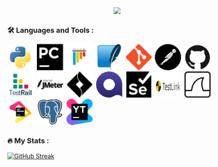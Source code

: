 <div id="header" align="center">
  <img src="https://media.giphy.com/media/M9gbBd9nbDrOTu1Mqx/giphy.gif" width="100"/>
</div>


### :hammer_and_wrench: Languages and Tools :


<div>

  <img src="https://github.com/devicons/devicon/blob/master/icons/python/python-original.svg" title = "python" alt = "python" width="60" height="60"/>&nbsp;
  <img src="https://github.com/UIWRTY/UIWRTY/blob/main/assets/pycharm.svg" title = "pycharm" alt = "pycharm" width="60" height="60"/>&nbsp;
  <img src="https://github.com/devicons/devicon/blob/master/icons/pytest/pytest-original.svg" title = "pytest" alt = "pytest" width="60" height="60"/>&nbsp;
  <img src="https://github.com/devicons/devicon/blob/master/icons/sqlite/sqlite-original.svg" title = "sqllite" alt = "sql" width="60" height="60"/>&nbsp;
  <img src="https://github.com/devicons/devicon/blob/master/icons/git/git-original.svg" title = "git" alt = "git" width="60" height="60"/>&nbsp;
  <img src="https://github.com/UIWRTY/UIWRTY/blob/main/assets/postman.svg" title = "postman" alt = "postman" width="60" height="60"/>&nbsp;
  <img src="https://github.com/devicons/devicon/blob/master/icons/github/github-original.svg" title = "github" alt = "github" width="60" height="60"/>&nbsp;
  <img src="https://github.com/UIWRTY/UIWRTY/blob/main/assets/TestRail.png" title = "testrail" alt = "testrail" width="60" height="60"/>&nbsp;
  <img src="https://github.com/UIWRTY/UIWRTY/blob/main/assets/apachejmeter.svg" title = "apache" alt = "jmeter" width="60" height="60"/>&nbsp;
  <img src="https://github.com/UIWRTY/UIWRTY/blob/main/assets/jirasoftware.svg" title = "jira" alt = "jira" width="60" height="60"/>&nbsp;
  <img src="https://github.com/UIWRTY/UIWRTY/blob/main/assets/Qase.io.png" title = "qase" alt = "qase" width="60" height="60"/>&nbsp;
  <img src="https://github.com/UIWRTY/UIWRTY/blob/main/assets/selenium.svg" title = "selenium" alt = "selenium" width="60" height="60"/>&nbsp;
  <img src="https://github.com/UIWRTY/UIWRTY/blob/main/assets/main-qimg-dbf8bb94e013476265de3fe196db4a7c.png" title = "testlink" alt = "testlink" width="60" height="60"/>&nbsp;
  <img src="https://github.com/UIWRTY/UIWRTY/blob/main/assets/wireshark.svg" title = "wireshark" alt = "wireshark" width="60" height="60"/>&nbsp;
  <img src="https://github.com/devicons/devicon/blob/master/icons/jetbrains/jetbrains-original.svg" title = "jetbrains" alt = "jetbrains" width="60" height="60"/>&nbsp;
  <img src="https://github.com/devicons/devicon/blob/master/icons/postgresql/postgresql-original.svg" title = "postgreSQL" alt = "pgAdmin_postgreSQL" width="60" height="60"/>&nbsp;
  <img src="https://github.com/UIWRTY/UIWRTY/blob/main/assets/YouTrack_Icon.png" title = "youtrack" alt = "youtrack" width="60" height="60"/>&nbsp;

</div>

### :fire: My Stats :

[![GitHub Streak](http://github-readme-streak-stats.herokuapp.com?user=UIWRTY&theme=dark&background=000000)](https://git.io/streak-stats)